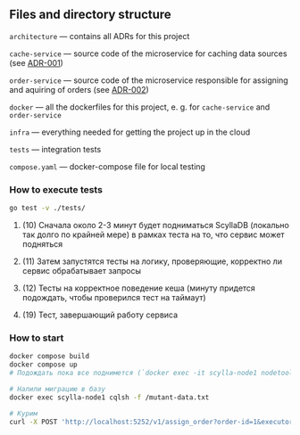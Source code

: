 ## Files and directory structure

`architecture` &mdash; contains all ADRs for this project

`cache-service` &mdash; source code of the microservice for 
caching data sources (see [ADR-001](architecture/adr-001-cache-service.md))

`order-service` &mdash; source code of the microservice responsible 
for assigning and aquiring of orders (see [ADR-002](architecture/adr-002-order-service.md))

`docker` &mdash; all the dockerfiles for this project, e. g. for `cache-service` and `order-service`

`infra` &mdash; everything needed for getting the project up in the cloud

`tests` &mdash; integration tests

`compose.yaml` &mdash; docker-compose file for local testing

### How to execute tests

```bash
go test -v ./tests/
```
1. (10) Сначала около 2-3 минут будет подниматься ScyllaDB (локально так долго по крайней мере) в рамках теста на то, что сервис может подняться

2. (11) Затем запустятся тесты на логику, проверяющие, корректно ли сервис обрабатывает запросы

3. (12) Тесты на корректное поведение кеша (минуту придется подождать, чтобы проверился тест на таймаут)

4. (19) Тест, завершающий работу сервиса 


### How to start

```bash
docker compose build
docker compose up
# Подождать пока все поднимется (`docker exec -it scylla-node1 nodetool status` должно показать 3 хоста)

# Налили миграцию в базу
docker exec scylla-node1 cqlsh -f /mutant-data.txt

# Курим
curl -X POST 'http://localhost:5252/v1/assign_order?order-id=1&executor-id=1' -v
```
